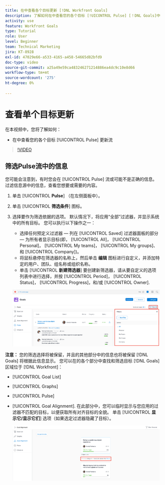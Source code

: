 ```yaml
---
title: 在中查看各个目标更新 [!DNL Workfront Goals]
description: 了解如何在中查看您的各个目标 [!UICONTROL Pulse] [！DNL Goals]中的更新流。
activity: use
feature: Workfront Goals
type: Tutorial
role: User
level: Beginner
team: Technical Marketing
jira: KT-8928
exl-id: 47029e66-a533-4165-a458-54665d82bfd9
doc-type: video
source-git-commit: a25a49e59ca483246271214886ea4dc9c10e8d66
workflow-type: tm+mt
source-wordcount: '275'
ht-degree: 0%

---
```


# 查看单个目标更新

在本视频中，您将了解如何：

* 在中查看您的各个目标 [!UICONTROL Pulse] 更新流

>[!VIDEO](https://video.tv.adobe.com/v/335200/?quality=12&learn=on)

## 筛选Pulse流中的信息

您可能会注意到，有时您会在 [!UICONTROL Pulse] 流或可能不是正确的信息。 过滤信息源中的信息，查看您想要或需要的内容。

1. 单击 [!UICONTROL **Pulse**] （在左侧面板中）。
1. 单击 [!UICONTROL **筛选条件**] 图标。
1. 选择要作为筛选依据的选项。 默认情况下，将应用“全部”过滤器，并显示系统中的所有目标。 您可以执行以下操作之一：

   * 选择任何预定义过滤器 — 列在 [!UICONTROL Saved] 过滤器面板的部分 — 为所有者显示目标(即， [!UICONTROL All]， [!UICONTROL Personal]， [!UICONTROL My teams]， [!UICONTROL My groups]、和 [!UICONTROL Company])。
   * 将鼠标悬停在筛选器的名称上，然后单击 **编辑** 图标进行自定义，并添加特定的用户、团队、组名称或组织名称。
   * 单击 [!UICONTROL **新建筛选器**] 要创建新筛选器，请从要自定义的选项列表中进行选择，并按 [!UICONTROL Period]， [!UICONTROL Status]， [!UICONTROL Progress]，和/或 [!UICONTROL Owner].

   ![的图像 [!UICONTROL Filters] 面板位于 [!DNL Workfront Goals]](assets/18-workfront-goals-pulse-stream.png)

**注意：** 您的筛选选择将被保留，并且的其他部分中的信息也将被保留 [!DNL Goals] 将根据此信息显示。 您可以在的各个部分中查找和筛选目标 [!DNL Goals] 区域位于 [!DNL Workfront]：

* [!UICONTROL Goal List]
* [!UICONTROL Graphs]
* [!UICONTROL Pulse]
* [!UICONTROL Goal Alignment]. 在此部分中，您可以临时显示与您应用的过滤器不匹配的目标，以便获取所有对齐目标的全貌。 单击 [!UICONTROL **显示它/显示它们**] 选项（如果选定过滤器隐藏了目标）。

  ![](assets/19-workfront-goals-filter-show-it.png)
